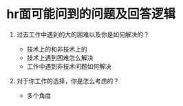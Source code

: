 # hr面可能问到的问题及回答逻辑

1. 过去工作中遇到的大的困难以及你是如何解决的？
    - 技术上的和非技术上的
    - 技术上遇到困难怎么解决
    - 工作中遇到非技术问题如何解决

2. 对于你工作的选择，你是怎么考虑的？
    - 多个角度